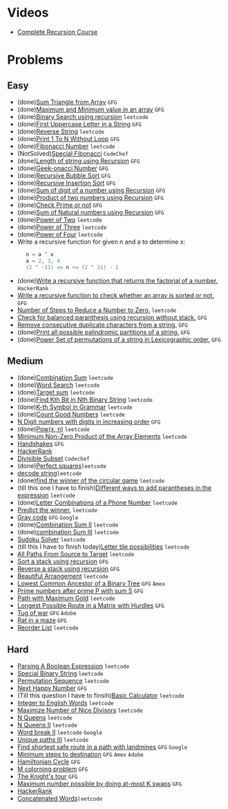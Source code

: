 # Videos
- [Complete Recursion Course](https://www.youtube.com/playlist?list=PL9gnSGHSqcnp39cTyB1dTZ2pJ04Xmdrod)

# Problems

## Easy
- (done)[Sum Triangle from Array](https://www.geeksforgeeks.org/sum-triangle-from-array/) `GFG`
- (done)[Maximum and Minimum value in an array](https://www.geeksforgeeks.org/recursive-programs-to-find-minimum-and-maximum-elements-of-array/) `GFG`
- (done)[Binary Search using recursion](https://leetcode.com/problems/binary-search/) `leetcode`
- (done)[First Uppercase Letter in a String](https://www.geeksforgeeks.org/first-uppercase-letter-in-a-string-iterative-and-recursive/) `GFG`
- (done)[Reverse String](https://leetcode.com/problems/reverse-string/) `leetcode`
- (done)[Print 1 To N Without Loop](https://practice.geeksforgeeks.org/problems/print-1-to-n-without-using-loops-1587115620/1/) `GFG`
- (done)[Fibonacci Number](https://leetcode.com/problems/fibonacci-number/) `leetcode`
- (NotSolved)[Special Fibonacci](https://www.codechef.com/problems/FIBXOR01/) `CodeChef`
- (done)[Length of string using Recursion](https://www.geeksforgeeks.org/program-for-length-of-a-string-using-recursion/) `GFG`
- (done)[Geek-onacci Number](https://practice.geeksforgeeks.org/problems/geek-onacci-number/0/) `GFG`
- (done)[Recursive Bubble Sort](https://www.geeksforgeeks.org/recursive-bubble-sort/) `GFG`
- (done)[Recursive Insertion Sort](https://www.geeksforgeeks.org/recursive-insertion-sort/) `GFG`
- (done)[Sum of digit of a number using Recursion](https://www.geeksforgeeks.org/sum-digit-number-using-recursion/) `GFG`
- (done)[Product of two numbers using Recursion](https://www.geeksforgeeks.org/product-2-numbers-using-recursion/) `GFG`
- (done)[Check Prime or not](https://www.geeksforgeeks.org/recursive-program-prime-number/) `GFG`
- (done)[Sum of Natural numbers using Recursion](https://www.geeksforgeeks.org/sum-of-natural-numbers-using-recursion/) `GFG`
- (done)[Power of Two](https://leetcode.com/problems/power-of-two/) `leetcode`
- (done)[Power of Three](https://leetcode.com/problems/power-of-three/) `leetcode`
- (done)[Power of Four](https://leetcode.com/problems/power-of-four/) `leetcode`
- Write a recursive function for given n and a to determine x:
```java
      n = a ^ x 
      a = 2, 3, 4
      (2 ^ -31) <= n <= (2 ^ 31) - 1      
```
- (done)[Write a recursive function that returns the factorial of a number.](https://www.hackerrank.com/challenges/30-recursion/problem) `HackerRank`
- [Write a recursive function to check whether an array is sorted or not.](https://www.geeksforgeeks.org/program-check-array-sorted-not-iterative-recursive) `GFG`
- [Number of Steps to Reduce a Number to Zero.](https://leetcode.com/problems/number-of-steps-to-reduce-a-number-to-zero/) `leetcode`
- [Check for balanced paranthesis using recursion without stack.](https://www.geeksforgeeks.org/check-for-balanced-parenthesis-without-using-stack/) `GFG`
- [Remove consecutive duplicate characters from a string.](https://www.geeksforgeeks.org/remove-consecutive-duplicates-string/) `GFG` 
- (done)[Print all possible palindromic partitions of a string.](https://www.geeksforgeeks.org/given-a-string-print-all-possible-palindromic-partition/) `GFG`
- (done)[Power Set of permutations of a string in Lexicographic order.](https://www.geeksforgeeks.org/powet-set-lexicographic-order/) `GFG`

## Medium
- (done)[Combination Sum](https://leetcode.com/problems/combination-sum/) `leetcode`
- (done)[Word Search](https://leetcode.com/problems/word-search/) `leetcode`
- (done)[Target sum](https://leetcode.com/problems/target-sum/) `leetcode`
- (done)[Find Kth Bit in Nth Binary String](https://leetcode.com/problems/find-kth-bit-in-nth-binary-string/) `leetcode`
- (done)[K-th Symbol in Grammar](https://leetcode.com/problems/k-th-symbol-in-grammar/) `leetcode`
- (done)[Count Good Numbers](https://leetcode.com/problems/count-good-numbers/) `leetcode`
- [N Digit numbers with digits in increasing order](https://practice.geeksforgeeks.org/problems/n-digit-numbers-with-digits-in-increasing-order5903/1/) `GFG`
- (done)[Pow(x, n)](https://leetcode.com/problems/powx-n/) `leetcode`
- [Minimum Non-Zero Product of the Array Elements](https://leetcode.com/problems/minimum-non-zero-product-of-the-array-elements/) `leetcode`
- [Handshakes](https://practice.geeksforgeeks.org/problems/handshakes1303/1/) `GFG`
- [HackerRank](https://www.hackerrank.com/domains/algorithms?filters%5Bsubdomains%5D%5B%5D=recursion&filters%5Bdifficulty%5D%5B%5D=medium)
- [Divisible Subset](https://www.codechef.com/problems/DIVSUBS)  `Codechef`
- (done)[Perfect squares](https://leetcode.com/problems/perfect-squares/)`leetcode`
- [decode string](https://leetcode.com/problems/decode-string/)`leetcode`
- (done)[find the winner of the circular game](https://leetcode.com/problems/find-the-winner-of-the-circular-game/) `leetcode`
- (till this one I have to finish)[Different ways to add parantheses in the expression](https://leetcode.com/problems/different-ways-to-add-parentheses/) `leetcode`
- (done)[Letter Combinations of a Phone Number](https://leetcode.com/problems/letter-combinations-of-a-phone-number/) `leetcode`
- [Predict the winner.](https://leetcode.com/problems/predict-the-winner/) `leetcode`
- [Gray code](https://practice.geeksforgeeks.org/problems/gray-code-1611215248/1/) `GFG` `Google`
- (done)[Combination Sum II](https://leetcode.com/problems/combination-sum-ii/) `leetcode`
- (done)[combination Sum III](https://leetcode.com/problems/combination-sum-iii/) `leetcode`
- [Sudoku Solver](https://leetcode.com/problems/sudoku-solver/) `leetcode`
- (till this I have to finish today)[Letter tile possibilities](https://leetcode.com/problems/letter-tile-possibilities/) `leetcode`
- [All Paths From Source to Target](https://leetcode.com/problems/all-paths-from-source-to-target/) `leetcode`
- [Sort a stack using recursion](https://www.geeksforgeeks.org/sort-a-stack-using-recursion/) `GFG`
- [Reverse a stack using recursion](https://www.geeksforgeeks.org/reverse-a-stack-using-recursion/) `GFG`
- [Beautiful Arrangement](https://leetcode.com/problems/beautiful-arrangement/) `leetcode`
- [Lowest Common Ancestor of a Binary Tree](https://practice.geeksforgeeks.org/problems/lowest-common-ancestor-in-a-binary-tree/1/) `GFG` `Amex`
- [Prime numbers after prime P with sum S](https://www.geeksforgeeks.org/prime-numbers-after-prime-p-with-sum-s/) `GFG`
- [Path with Maximum Gold](https://leetcode.com/problems/path-with-maximum-gold/) `leetcode`
- [Longest Possible Route in a Matrix with Hurdles](https://www.geeksforgeeks.org/longest-possible-route-in-a-matrix-with-hurdles/) `GFG`
- [Tug of war](https://www.geeksforgeeks.org/tug-of-war/) `GFG` `Adobe`
- [Rat in a maze](https://www.geeksforgeeks.org/rat-in-a-maze-backtracking-2/) `GFG`
- [Reorder List](https://leetcode.com/problems/reorder-list/) `leetcode`

## Hard
- [Parsing A Boolean Expression](https://leetcode.com/problems/parsing-a-boolean-expression/) `leetcode`
- [Special Binary String](https://leetcode.com/problems/special-binary-string/) `leetcode`
- [Permutation Sequence](https://leetcode.com/problems/permutation-sequence/) `leetcode`
- [Next Happy Number](https://practice.geeksforgeeks.org/problems/next-happy-number4538/1/) `GFG`
- (Till this question I have to finsih)[Basic Calculator](https://leetcode.com/problems/basic-calculator/) `leetcode`
- [Integer to English Words](https://leetcode.com/problems/integer-to-english-words/) `leetcode`
- [Maximize Number of Nice Divisors](https://leetcode.com/problems/maximize-number-of-nice-divisors/) `leetcode`
- [N Queens](https://leetcode.com/problems/n-queens/) `leetcode`
- [N Queens II](https://leetcode.com/problems/n-queens-ii/) `leetcode`
- [Word break II](https://leetcode.com/problems/word-break-ii/) `leetcode` `Google`
- [Unique paths III](https://leetcode.com/problems/unique-paths-iii/) `leetcode`
- [Find shortest safe route in a path with landmines](https://www.geeksforgeeks.org/find-shortest-safe-route-in-a-path-with-landmines/) `GFG` `Google`
- [Minimum steps to destination](https://practice.geeksforgeeks.org/problems/minimum-number-of-steps-to-reach-a-given-number5234/1/) `GFG` `Amex` `Adobe`
- [Hamiltonian Cycle](https://www.geeksforgeeks.org/hamiltonian-cycle-backtracking-6/) `GFG`
- [M colorning problem](https://www.geeksforgeeks.org/m-coloring-problem-backtracking-5/) `GFG`
- [The Knight's tour](https://www.geeksforgeeks.org/the-knights-tour-problem-backtracking-1/) `GFG`
- [Maximum number possible by doing at-most K swaps](https://www.geeksforgeeks.org/find-maximum-number-possible-by-doing-at-most-k-swaps/) `GFG`
- [HackerRank](https://www.hackerrank.com/domains/algorithms?filters%5Bsubdomains%5D%5B%5D=recursion&filters%5Bdifficulty%5D%5B%5D=hard)
- [Concatenated Words](https://leetcode.com/problems/concatenated-words/)`leetcode`
